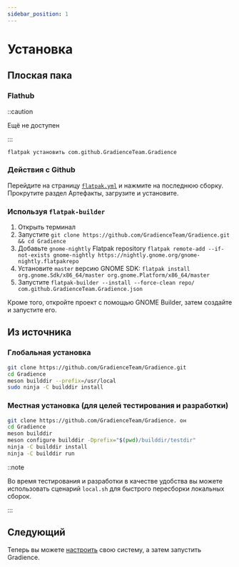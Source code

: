 ```yaml
---
sidebar_position: 1
---
```


# Установка

## Плоская пака

### Flathub

::caution

Ещё не доступен

:::

```shell
flatpak установить com.github.GradienceTeam.Gradience
```

### Действия с Github

Перейдите на страницу [`flatpak.yml`](https://github.com/GradienceTeam/Gradience/actions/workflows/flatpak.yml) и нажмите на последнюю сборку. Прокрутите раздел Артефакты, загрузите и установите.

### Используя `flatpak-builder`

1. Открыть терминал
2. Запустите `git clone https://github.com/GradienceTeam/Gradience.git && cd Gradience`
3. Добавьте `gnome-nightly` Flatpak repository `flatpak remote-add --if-not-exists gnome-nightly https://nightly.gnome.org/gnome-nightly.flatpakrepo`
4. Установите `master` версию GNOME SDK: `flatpak install org.gnome.Sdk/x86_64/master org.gnome.Platform/x86_64/master`
5. Запустите `flatpak-builder --install --force-clean repo/ com.github.GradienceTeam.Gradience.json`

Кроме того, откройте проект с помощью GNOME Builder, затем создайте и запустите его.

## Из источника

### Глобальная установка

```sh
git clone https://github.com/GradienceTeam/Gradience.git
cd Gradience
meson builddir --prefix=/usr/local
sudo ninja -C builddir install
```

### Местная установка (для целей тестирования и разработки)

```sh
git clone https://github.com/GradienceTeam/Gradience. он
cd Gradience
meson builddir
meson configure builddir -Dprefix="$(pwd)/builddir/testdir"
ninja -C builddir install
ninja -C builddir run
```

::note

Во время тестирования и разработки в качестве удобства вы можете использовать сценарий `local.sh` для быстрого пересборки локальных сборок.

:::

## Следующий

Теперь вы можете [настроить](/docs/setup) свою систему, а затем запустить Gradience.
